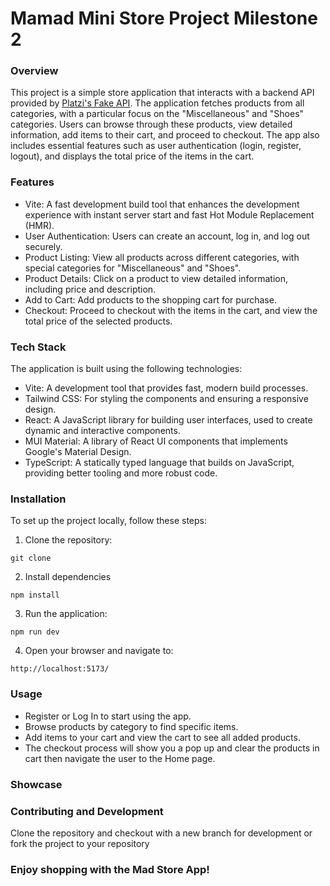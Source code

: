 # Mamad Mini Store Project Milestone 2

### Overview

This project is a simple store application that interacts with a backend API provided by [Platzi's Fake API](https://fakeapi.platzi.com/). The application fetches products from all categories, with a particular focus on the "Miscellaneous" and "Shoes" categories. Users can browse through these products, view detailed information, add items to their cart, and proceed to checkout. The app also includes essential features such as user authentication (login, register, logout), and displays the total price of the items in the cart.

### Features

- Vite: A fast development build tool that enhances the development experience with instant server start and fast Hot Module Replacement (HMR).
- User Authentication: Users can create an account, log in, and log out securely.
- Product Listing: View all products across different categories, with special categories for "Miscellaneous" and "Shoes".
- Product Details: Click on a product to view detailed information, including price and description.
- Add to Cart: Add products to the shopping cart for purchase.
- Checkout: Proceed to checkout with the items in the cart, and view the total price of the selected products.

### Tech Stack

The application is built using the following technologies:

- Vite: A development tool that provides fast, modern build processes.
- Tailwind CSS: For styling the components and ensuring a responsive design.
- React: A JavaScript library for building user interfaces, used to create dynamic and interactive components.
- MUI Material: A library of React UI components that implements Google's Material Design.
- TypeScript: A statically typed language that builds on JavaScript, providing better tooling and more robust code.

### Installation

To set up the project locally, follow these steps:

1. Clone the repository:

```
git clone
```

2. Install dependencies

```
npm install
```

3. Run the application:

```
npm run dev
```

4. Open your browser and navigate to:

```
http://localhost:5173/
```

### Usage

- Register or Log In to start using the app.
- Browse products by category to find specific items.
- Add items to your cart and view the cart to see all added products.
- The checkout process will show you a pop up and clear the products in cart then navigate the user to the Home page.

### Showcase

### Contributing and Development

Clone the repository and checkout with a new branch for development or fork the project to your repository

### Enjoy shopping with the Mad Store App!

```

```
